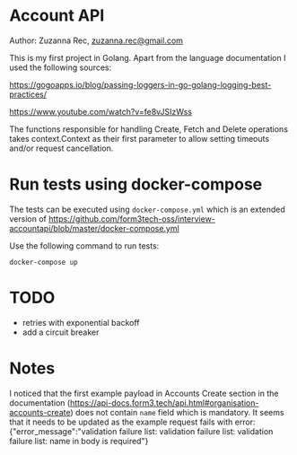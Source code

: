 # Account API
Author: Zuzanna Rec, zuzanna.rec@gmail.com

This is my first project in Golang. Apart from the language documentation I used the following sources:

https://gogoapps.io/blog/passing-loggers-in-go-golang-logging-best-practices/

https://www.youtube.com/watch?v=fe8vJSIzWss

The functions responsible for handling Create, Fetch and Delete operations takes context.Context as their first parameter to allow setting timeouts and/or request cancellation.

# Run tests using docker-compose

The tests can be executed using `docker-compose.yml` which is an extended version of https://github.com/form3tech-oss/interview-accountapi/blob/master/docker-compose.yml

Use the following command to run tests:

`docker-compose up`

# TODO

- retries with exponential backoff
- add a circuit breaker

# Notes
I noticed that the first example payload in Accounts Create section in the documentation (https://api-docs.form3.tech/api.html#organisation-accounts-create) does not contain `name` field which is mandatory. It seems that it needs to be updated as the example request fails with error: {"error_message":"validation failure list: validation failure list: validation failure list: name in body is required"}
